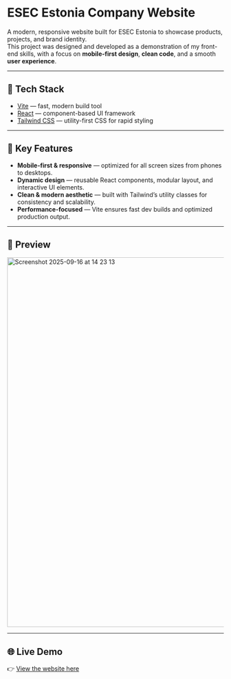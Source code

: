 # ESEC Estonia Company Website

A modern, responsive website built for ESEC Estonia to showcase products, projects, and brand identity.  
This project was designed and developed as a demonstration of my front-end skills, with a focus on **mobile-first design**, **clean code**, and a smooth **user experience**.

---

## 🚀 Tech Stack
- [Vite](https://vitejs.dev/) — fast, modern build tool
- [React](https://react.dev/) — component-based UI framework
- [Tailwind CSS](https://tailwindcss.com/) — utility-first CSS for rapid styling

---

## 🎯 Key Features
- **Mobile-first & responsive** — optimized for all screen sizes from phones to desktops.
- **Dynamic design** — reusable React components, modular layout, and interactive UI elements.
- **Clean & modern aesthetic** — built with Tailwind’s utility classes for consistency and scalability.
- **Performance-focused** — Vite ensures fast dev builds and optimized production output.

---

## 📸 Preview
<img width="1525" height="858" alt="Screenshot 2025-09-16 at 14 23 13" src="https://github.com/user-attachments/assets/81e62f5b-b39b-446d-b11d-7918ac3b996e" />

---

## 🌐 Live Demo
👉 [View the website here](https://www.mikkpavelson.com/esec)  
